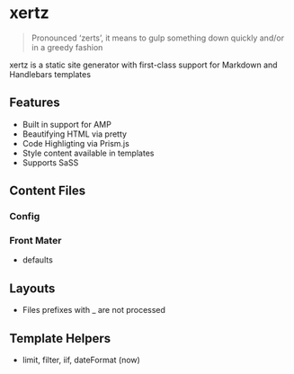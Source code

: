 # xertz

> Pronounced ‘zerts’, it means to gulp something down quickly and/or in a greedy fashion

xertz is a static site generator with first-class support for Markdown and Handlebars templates

## Features

- Built in support for AMP
- Beautifying HTML via pretty
- Code Highligting via Prism.js
- Style content available in templates
- Supports SaSS

## Content Files

### Config

### Front Mater

- defaults

## Layouts

- Files prefixes with _ are not processed

## Template Helpers

- limit, filter, iif, dateFormat (now)
